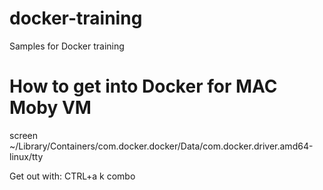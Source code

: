 # docker-training
Samples for Docker training


# How to get into Docker for MAC Moby VM

screen ~/Library/Containers/com.docker.docker/Data/com.docker.driver.amd64-linux/tty

Get out with:
CTRL+a k combo
